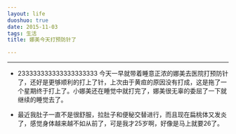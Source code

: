 ```yaml
---
layout: life
duoshuo: true
date: 2015-11-03
tags: 生活
title: 娜美今天打预防针了

---
```


*******

+ 233333333333333333333 今天一早就带着睡意正浓的娜美去医院打预防针了，还好是更够顺利的打上了针，上次由于黄疸的原因没有打成，这是拖了一个星期终于打上了。小娜美还在睡觉中就打完了，娜美很无辜的委屈了一下就继续的睡觉去了。

+ 最近我肚子一直不是很舒服，拉肚子和便秘交替进行，而且现在扁桃体又发炎了，感觉身体越来越不如从前了，可是我才25岁啊，好像是马上就要26了。


